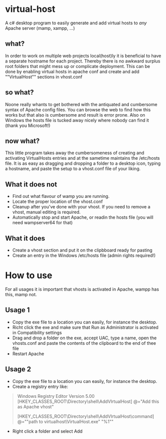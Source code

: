 # virtual-host
A c# desktop program to easily generate and add virtual hosts to *any* Apache server (mamp, xampp, ...)

## what?
In order to work on multiple web projects local(host)ly it is beneficial to have a separate hostname for each project. Thereby there is no awkward surplus root folders that might mess up or complicate deployment. This can be done by enabling virtual hosts in apache conf and create and add ""VirtualHost"" sections in vhost.conf

## so what?
Noone really whants to get bothered with the antiquated and cumbersome syntax of Apache config files. You can browse the web to find how this works but that also is cumbersome and result is error prone. Also on Windows the hosts file is tucked away nicely where nobody can find it (thank you Microsoft!)

## now what?
This little program takes away the cumbersomeness of creating and activating VirtualHosts entries and at the sametime maintains the /etc/hosts file. It is as easy as dragging and dropping a folder to a desktop icon, typing a hostname, and paste the setup to a vhost.conf file of your liking.

## What it does not
* Find out what flavour of wamp you are running.
* Locate the proper location of the vhost.conf
* Cleanup after you've done with your vhost. If you need to remove a vhost, manual editing is required.
* Automatically stop and start Apache, or readin the hosts file (you will need wampserver64 for that)

## What it does
* Create a vhost section and put it on the clipbboard ready for pasting
* Create an entry in the Windows /etc/hosts file (admin rights required!)

# How to use
For all usages it is important that vhosts is activated in Apache, wampp has this, mamp not. 

## Usage 1
* Copy the exe file to a location you can easily, for instance the desktop.
* Richt click the exe and make sure that Run as Administrator is activated in Compatibility settings
* Drag and drop a folder on the exe, accept UAC, type a name, open the vhosts.conf and paste the contents of the clipboard to the end of thee file
* Restart Apache

## Usage 2
* Copy the exe file to a location you can easily, for instance the desktop.
* Create a registry entry like:

> Windows Registry Editor Version 5.00
> [HKEY_CLASSES_ROOT\Directory\shell\AddVIrtualHost]
> @="Add this as Apache vhost"
>
> [HKEY_CLASSES_ROOT\Directory\shell\AddVIrtualHost\command]
> @="\"path to virtualhost\\VirtualHost.exe\" \"%1\""

* Right click a folder and select Add


